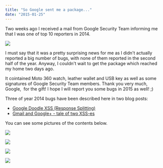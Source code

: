 ```yaml
---
title: "So Google sent me a package..."
date: "2015-01-25"
---
```


Two weeks ago I received a mail from Google Security Team informing me that I was one of top 10 reporters in 2014.

[![](http://4.bp.blogspot.com/-WJjyrkIklYo/VMVoJUBrSuI/AAAAAAAAACM/CWroSaCmqbM/s1600/Zrzut%2Bekranu%2B2015-01-25%2Bo%2B23.01.32.png)](http://4.bp.blogspot.com/-WJjyrkIklYo/VMVoJUBrSuI/AAAAAAAAACM/CWroSaCmqbM/s1600/Zrzut%2Bekranu%2B2015-01-25%2Bo%2B23.01.32.png)

I must say that it was a pretty surprising news for me as I didn't actually reported a big number of bugs, with none of them reported in the second half of the year. Anyway, I couldn't wait to get the package which reached my home two days ago.

It cointained Moto 360 watch, leather wallet and USB key as well as some signatures of Google Security Team members. Thank you very much, Google,  for the gift! I hope I will report you some bugs in 2015 as well! ;)

Three of year 2014 bugs have been described here in two blog posts:

- [Google Doodle XSS (Response Splitting)](/2014/07/google-doodle-xss-actually-response.html)
- [Gmail and Google+ - tale of two XSS-es](/2014/06/gmail-and-google-tale-of-two-xss-es.html)

You can see some pictures of the contents below.

[![](http://3.bp.blogspot.com/-1hPHeVtLqCA/VMVpeYcjjzI/AAAAAAAAACY/H3m0lbKBv58/s1600/2015-01-23%2B20.01.26.jpg)](http://3.bp.blogspot.com/-1hPHeVtLqCA/VMVpeYcjjzI/AAAAAAAAACY/H3m0lbKBv58/s1600/2015-01-23%2B20.01.26.jpg)

[![](http://1.bp.blogspot.com/-N3XcgsYfw2c/VMVpf6lb3cI/AAAAAAAAACg/2FEN5bBemu0/s1600/2015-01-23%2B20.01.37.jpg)](http://1.bp.blogspot.com/-N3XcgsYfw2c/VMVpf6lb3cI/AAAAAAAAACg/2FEN5bBemu0/s1600/2015-01-23%2B20.01.37.jpg)

[![](http://4.bp.blogspot.com/-JUxIcEZ5hgA/VMVpgN6GUBI/AAAAAAAAACk/vmCbq2E_yKE/s1600/2015-01-25%2B14.21.40.jpg)](http://4.bp.blogspot.com/-JUxIcEZ5hgA/VMVpgN6GUBI/AAAAAAAAACk/vmCbq2E_yKE/s1600/2015-01-25%2B14.21.40.jpg)

[![](http://4.bp.blogspot.com/-Um1Q2zJj0Qs/VMVphZm7lbI/AAAAAAAAACw/-LCRfsNJKUQ/s1600/2015-01-25%2B14.43.26.jpg)](http://4.bp.blogspot.com/-Um1Q2zJj0Qs/VMVphZm7lbI/AAAAAAAAACw/-LCRfsNJKUQ/s1600/2015-01-25%2B14.43.26.jpg)
